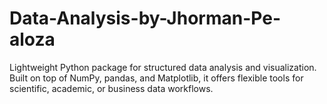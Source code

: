 # Data-Analysis-by-Jhorman-Pe-aloza
Lightweight Python package for structured data analysis and visualization. Built on top of NumPy, pandas, and Matplotlib, it offers flexible tools for scientific, academic, or business data workflows.
